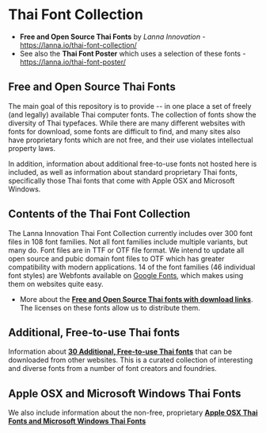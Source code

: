 # Thai Font Collection

- **Free and Open Source Thai Fonts** by *Lanna Innovation* - <https://lanna.io/thai-font-collection/>
- See also the **Thai Font Poster** which uses a selection of these fonts - <https://lanna.io/thai-font-poster/>

## Free and Open Source Thai Fonts

The main goal of this repository is to provide -- in one place a set of freely (and legally) available Thai computer fonts. The collection of fonts show the diversity of Thai typefaces. While there are many different websites with fonts for download, some fonts are difficult to find, and many sites also have proprietary fonts which are not free, and their use violates intellectual property laws.

In addition, information about additional free-to-use fonts not hosted here is included, as well as information about standard proprietary Thai fonts, specifically those Thai fonts that come with Apple OSX and Microsoft Windows.

## Contents of the Thai Font Collection

The Lanna Innovation Thai Font Collection currently includes over 300 font files in 108 font families. Not all font families include multiple variants, but many do. Font files are in TTF or OTF file format. We intend to update all open source and pubic domain font files to OTF which has greater compatibility with modern applications. 14 of the font families (46 individual font styles) are Webfonts available on [Google Fonts](https://fonts.google.com/), which makes using them on websites quite easy.

- More about the **[Free and Open Source Thai fonts with download links](https://github.com/lannainnovation/thai-font-collection/blob/master/downloadable-free-thai-fonts/)**. The licenses on these fonts allow us to distribute them.

## Additional, Free-to-use Thai fonts

Information about **[30 Additional, Free-to-use Thai fonts](https://github.com/lannainnovation/thai-font-collection/blob/master/more-free-thai-fonts-from-other-websites.md)** that can be downloaded from other websites. This is a curated collection of interesting and diverse fonts from a number of font creators and foundries.

## Apple OSX and Microsoft Windows Thai Fonts

We also include information about the non-free, proprietary **[Apple OSX Thai Fonts and Microsoft Windows Thai Fonts](https://github.com/lannainnovation/thai-font-collection/blob/master/apple-and-microsoft-thai-fonts.md)**
